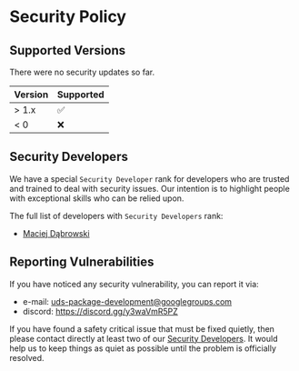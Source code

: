 # Security Policy

## Supported Versions

There were no security updates so far.

| Version | Supported          |
| ------- | ------------------ |
| > 1.x   | :white_check_mark: |
| < 0     | :x:                |


## Security Developers
We have a special `Security Developer` rank for developers who are trusted and trained to deal with security issues.
Our intention is to highlight people with exceptional skills who can be relied upon.

The full list of developers with `Security Developers` rank:
- [Maciej Dąbrowski](https://www.linkedin.com/in/maciej-dabrowski-test-engineer/)


## Reporting Vulnerabilities
If you have noticed any security vulnerability, you can report it via:
- e-mail: [uds-package-development@googlegroups.com](mailto:uds-package-development@googlegroups.com)
- discord: https://discord.gg/y3waVmR5PZ

If you have found a safety critical issue that must be fixed quietly, then please contact directly at least 
two of our [Security Developers](#security-developers).
It would help us to keep things as quiet as possible until the problem is officially resolved.
